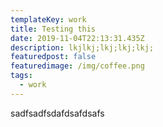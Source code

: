 ```yaml
---
templateKey: work
title: Testing this
date: 2019-11-04T22:13:31.435Z
description: lkjlkj;lkj;lkj;lkj;
featuredpost: false
featuredimage: /img/coffee.png
tags:
  - work
---
```

sadfsadfsdafdsafdsafs
